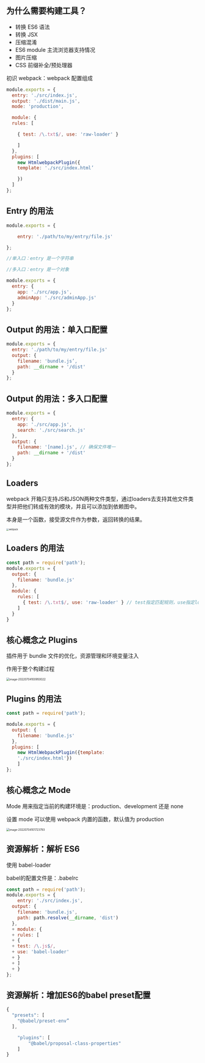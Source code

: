 ## 为什么需要构建⼯具？

- 转换 ES6 语法
- 转换 JSX
- 压缩混淆
- ES6 module 主流浏览器⽀持情况 
- 图⽚压缩
- CSS 前缀补全/预处理器



初识 webpack：webpack 配置组成

```js
module.exports = {
  entry: './src/index.js',
  output: './dist/main.js',
  mode: 'production',

  module: {
  rules: [

    { test: /\.txt$/, use: 'raw-loader' }

    ]
  },
  plugins: [
    new HtmlwebpackPlugin({
    template: './src/index.html’

    })
  ]
};
```

## Entry 的⽤法

```js
module.exports = {

	entry: './path/to/my/entry/file.js'

};

//单⼊⼝：entry 是⼀个字符串 

//多⼊⼝：entry 是⼀个对象

module.exports = {
  entry: {
    app: './src/app.js',
    adminApp: './src/adminApp.js'
  }
};
```

## Output 的⽤法：单⼊⼝配置

```js
module.exports = {
  entry: './path/to/my/entry/file.js'
  output: {
    filename: 'bundle.js’,
    path: __dirname + '/dist'
  }
};
```

## Output 的⽤法：多⼊⼝配置

```js
module.exports = {
  entry: {
    app: './src/app.js',
    search: './src/search.js'
  },
  output: {
    filename: '[name].js', // 确保文件唯一
    path: __dirname + '/dist'
  }
};
```



## Loaders

webpack 开箱只支持JS和JSON两种文件类型，通过loaders去支持其他文件类型并把他们转成有效的模块，并且可以添加到依赖图中。

本身是一个函数，接受源文件作为参数，返回转换的结果。

<img src="../image/webpack.jpg" alt="webpack" style="zoom:40%;" />

## Loaders 的⽤法

```js
const path = require('path');
module.exports = {
  output: {
    filename: 'bundle.js'
  },
  module: {
    rules: [
      { test: /\.txt$/, use: 'raw-loader' } // test指定匹配规则，use指定loader名称 
    ]
  }
}
```

## 核⼼概念之 Plugins

插件⽤于 bundle ⽂件的优化，资源管理和环境变量注⼊

作⽤于整个构建过程

<img src="../image/plugin_1.png" alt="image-20220704100950022" style="zoom:50%;" />

## Plugins 的⽤法

```js
const path = require('path');

module.exports = {
  output: {
    filename: 'bundle.js'
  },
  plugins: [
    new HtmlWebpackPlugin({template: 
    './src/index.html'})
    ]
};
```

## 核⼼概念之 Mode

Mode ⽤来指定当前的构建环境是：production、development 还是 none

设置 mode 可以使⽤ webpack 内置的函数，默认值为 production

<img src="../image/mode.png" alt="image-20220704101723793" style="zoom:50%;" />

## 资源解析：解析 ES6

使⽤ babel-loader

babel的配置⽂件是：.babelrc

```js
const path = require('path');
module.exports = {
	entry: './src/index.js',
  output: {
    filename: 'bundle.js',
    path: path.resolve(__dirname, 'dist')
  },
  + module: {
  + rules: [
  + {
  + test: /\.js$/,
  + use: 'babel-loader'
  + }
  + ]
  + }
};
```

## 资源解析：增加ES6的babel preset配置

```js
{
  "presets": [
    "@babel/preset-env”
  ],

	"plugins": [
		"@babel/proposal-class-properties"
	] 
}
```


